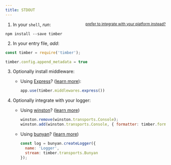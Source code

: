 ```yaml
---
title: STDOUT
---
```

1. In your `shell`, *run*: <small style="float: right" class="platform-alt"><a href="/platforms/">prefer to integrate with your platform instead?</a></small>

  ```shell
  npm install --save timber
  ```

2. In your entry file, *add*:

  ```js
  const timber = require('timber');

  timber.config.append_metadata = true
  ```

3. Optionally install middleware:

    - Using [Express](https://github.com/expressjs/express)? ([learn more](../integrations/express)):

      ```js
      app.use(timber.middlewares.express())
      ```

4. Optionally integrate with your logger:

    - Using [winston](https://github.com/winstonjs/winston)? ([learn more](../integrations/winston))

      ```js
      winston.remove(winston.transports.Console);
      winston.add(winston.transports.Console, { formatter: timber.formatters.Winston });
      ```

    - Using [bunyan](https://github.com/trentm/node-bunyan)? ([learn more](../integrations/bunyan))

      ```js
      const log = bunyan.createLogger({
        name: 'Logger',
        stream: timber.transports.Bunyan
      });
      ```

